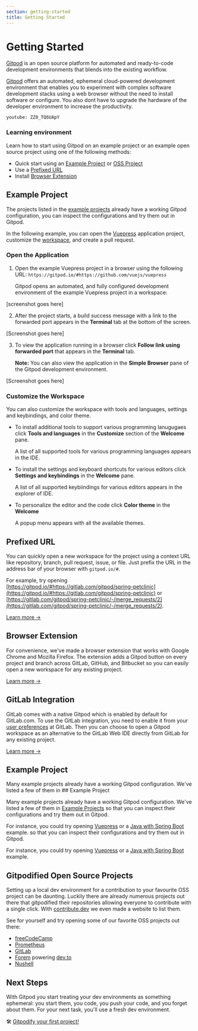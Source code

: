 ```yaml
---
section: getting-started
title: Getting Started
---
```


<script context="module">
  export const prerender = true;
</script>

# Getting Started

[Gitpod](https://www.gitpod.io) is an open source platform for automated and ready-to-code development environments that blends into the existing workflow.

[Gitpod](https://www.gitpod.io) offers an automated, ephemeral cloud-powered development environment that enables you to experiment with complex software development stacks using a web browser without the need to install software or configure. You also dont have to upgrade the hardware of the developer environment to increase the productivity.

`youtube: ZZ0_TQ6UApY`

### Learning environment

Learn how to start using Gitpod on an example project or an example open source project using one of the following methods:

- Quick start using an [Example Project](#example-project) or [OSS Project](#gitpodified-open-source-project)
- Use a [Prefixed URL](#prefixed-url)
- Install [Browser Extension](#browser-extension)

## Example Project

The projects listed in the [example projects](/docs/examples) already have a working Gitpod configuration, you can inspect the configurations and try them out in Gitpod.

In the following example, you can open the [Vuepress](https://gitpod.io/#https://github.com/vuejs/vuepress) application project, customize the [workspace](/docs/workspaces), and create a pull request.

### Open the Application

1. Open the example Vuepress project in a browser using the following URL: `https://gitpod.io/#https://github.com/vuejs/vuepress`

   Gitpod opens an automated, and fully configured development environment of the example Vuepress project in a workspace:

[screenshot goes here]

2. After the project starts, a build success message with a link to the forwarded port appears in the **Terminal** tab at the bottom of the screen.

[Screenshot goes here]

3. To view the application running in a browser click **Follow link using forwarded port** that appears in the **Terminal** tab.

   **Note:** You can also view the application in the **Simple Browser** pane of the Gitpod development environment.

[Screenshot goes here]

### Customize the Workspace

You can also customize the workspace with tools and languages, settings and keybindings, and color theme.

- To install additional tools to support various programming lanugugaes click **Tools and languages** in the **Customize** section of the **Welcome** pane.

  A list of all supported tools for various programming languages appears in the IDE.

- To install the settings and keyboard shortcuts for various editors click **Settings and keybindings** in the **Welcome** pane.

  A list of all supported keybiindings for various editors appears in the explorer of IDE.

- To personalize the editor and the code click **Color theme** in the **Welcome**

  A popup menu appears with all the available themes.

## Prefixed URL

You can quickly open a new workspace for the project using a context URL like repository, branch, pull request, issue, or file. Just prefix the URL in the address bar of your browser with `gitpod.io/#`.

For example, try opening [https://gitpod.io/#https://gitlab.com/gitpod/spring-petclinic](https://gitpod.io/#https://gitlab.com/gitpod/spring-petclinic) or [https://gitlab.com/gitpod/spring-petclinic/-/merge_requests/2](https://gitlab.com/gitpod/spring-petclinic/-/merge_requests/2).

[Learn more &rarr;](/docs/context-urls)

## Browser Extension

For convenience, we've made a browser extension that works with Google Chrome and Mozilla Firefox. The extension adds a Gitpod button on every project and branch across GitLab, GitHub, and Bitbucket so you can easily open a new workspace for any existing project.

[Learn more &rarr;](/docs/browser-extension)

## GitLab Integration

GitLab comes with a native Gitpod which is enabled by default for GitLab.com. To use the GitLab integration, you need to enable it from your [user preferences](https://gitlab.com/-/profile/preferences) at GitLab. Then you can choose to open a Gitpod workspace as an alternative to the GitLab Web IDE directly from GitLab for any existing project.

[Learn more &rarr;](/docs/gitlab-integration)

## Example Project

Many example projects already have a working Gitpod configuration. We've listed a few of them in ## Example Project

Many example projects already have a working Gitpod configuration. We've listed a few of them in [Example Projects](/docs/examples) so that you can inspect their configurations and try them out in Gitpod.

For instance, you could try opening [Vuepress](https://gitpod.io/#https://github.com/vuejs/vuepress) or a [Java with Spring Boot](https://gitpod.io/#https://github.com/gitpod-io/spring-petclinic) example. so that you can inspect their configurations and try them out in Gitpod.

For instance, you could try opening [Vuepress](https://gitpod.io/#https://github.com/vuejs/vuepress) or a [Java with Spring Boot](https://gitpod.io/#https://github.com/gitpod-io/spring-petclinic) example.

## Gitpodified Open Source Projects

Setting up a local dev environment for a contribution to your favourite OSS project can be daunting. Luckily there are already numerous projects out there that gitpodified their repositories allowing everyone to contribute with a single click. With [contribute.dev](https://contribute.dev/) we even made a website to list them.

See for yourself and try opening some of our favorite OSS projects out there:

- [freeCodeCamp](https://gitpod.io/#https://github.com/freeCodeCamp/freeCodeCamp)
- [Prometheus](https://gitpod.io/#https://github.com/prometheus/prometheus)
- [GitLab](https://gitpod.io/#https://gitlab.com/gitlab-org/gitlab)
- [Forem](https://gitpod.io/#https://github.com/forem/forem) powering [dev.to](https://dev.to/)
- [Nushell](https://gitpod.io/#https://github.com/nushell/nushell)

## Next Steps

With Gitpod you start treating your dev environments as something ephemeral: you start them, you code, you push your code, and you forget about them. For your next task, you'll use a fresh dev environment.

🛠 [Gitpodify your first project!](https://www.gitpod.io/docs/configuration)

